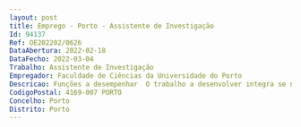 ```yaml
--- 
layout: post
title: Emprego - Porto - Assistente de Investigação
Id: 94137
Ref: OE202202/0626
DataAbertura: 2022-02-18
DataFecho: 2022-03-04
Trabalho: Assistente de Investigação
Empregador: Faculdade de Ciências da Universidade do Porto
Descricao: Funções a desempenhar  O trabalho a desenvolver integra se nas atividades de investigação do grupo de Altimetria por Satélite do DGAOT FCUP. Este envolve um conjunto de tarefas de apoio ao cálculo e geração de produtos da correção do atraso troposférico devido à componente húmida da troposfera (wet tropospheric correction, WTC) para aplicação em medidas de várias missões altimétricas usando métodos desenvolvidos na FCUP, em particular o GNSS derived Path Delay Plus (GPD+). No contexto do projeto GPD4S3, o foco é o fornecimento operacional da WTC GPD+ para os satélites Sentinel 3 (S3) do programa Copernicus.Principais tarefas a desenvolver 1.	Numa fase inicial, garantir a continuidade do apoio ao cálculo e fornecimento de forma operacional da WTC para o satélite CryoSat 2 (CS2), no âmbito do projeto “CRYOSAT 2 Ground Segment, IPF COP Maintenance and Evolution Support  Cryosat Ocean Processor (COP) Upgrade (Baseline B) and Product Validation”, que teve início em Janeiro de 2016 e que se estenderá para o ano de 2022.2.	Implementação do cálculo e fornecimento operacional da WTC para os Satélites Sentinel 3. Este deverá ser feito adaptando e estendendo o serviço existente para o satélite CS2. O novo serviço deve garantir o fornecimento diário (7 24) da WTC do satélite CS2 (à ESA) e dos satélites S3 (à EUMETSAT).3.	Manutenção do serviço operacional integrado para os vários satélites. Este envolve as seguintes tarefas principais •	Usando a ferramenta desenvolvida para o efeito, efetuar o download e tratamento dos vários produtos de input para o cálculo das correções GPD+  medidas de radiómetros de micro ondas a bordo de missões de Deteção Remota não altimétricas, atrasos troposféricos zenitais (ZTD) de várias redes globais e regionais de estações GNSS (IGS, EPN e SuomiNet, SIRGAS, etc.), grelhas globais do modelo atmosférico ERA5, produtos IOP do satélite CS2 e STC dos satélites S3.•	Efetuar procedimentos regulares de verificação dos dados.•	Correr o programa de cálculo da correção GPD+ para os vários satélites com a periodicidade e latência pré definidas.•	Validação dos produtos GPD+ desenvolvidos, através de procedimentos pré definidos (e.g. análise estatística de comparação com o modelo atmosférico ERA5).•	Monitorização e report do serviço relativo aos satélites S3 através da geração dos KPIs e relatórios de validação.•	Garantir o upload dos ficheiros com as correções GPD+ para o site da ESA (CS2) e EUMETSAT (S3) com a periodicidade e latência pré definidas. 4.	Investigação sobre os vários tópicos de interesse do grupo de Altimetria por Satélite da FCUP, em particular sobre métodos de melhoria das correções altimétricas, e escrita de artigos científicos para publicação.
CodigoPostal: 4169-007 PORTO
Concelho: Porto
Distrito: Porto
--- 
```

